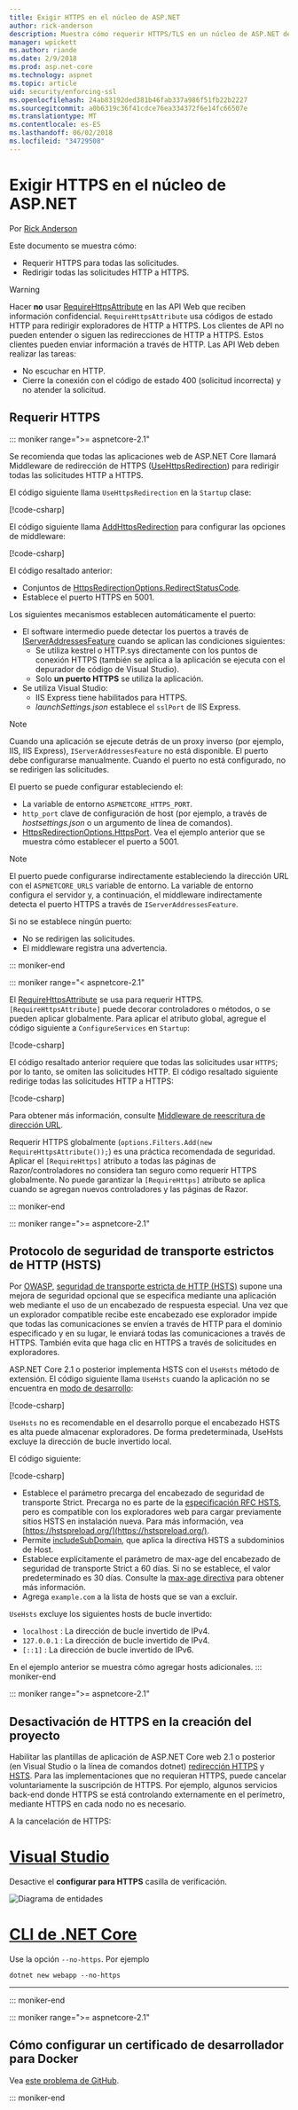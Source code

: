 ```yaml
---
title: Exigir HTTPS en el núcleo de ASP.NET
author: rick-anderson
description: Muestra cómo requerir HTTPS/TLS en un núcleo de ASP.NET de aplicación web.
manager: wpickett
ms.author: riande
ms.date: 2/9/2018
ms.prod: asp.net-core
ms.technology: aspnet
ms.topic: article
uid: security/enforcing-ssl
ms.openlocfilehash: 24ab83192ded381b46fab337a986f51fb22b2227
ms.sourcegitcommit: a0b6319c36f41cdce76ea334372f6e14fc66507e
ms.translationtype: MT
ms.contentlocale: es-ES
ms.lasthandoff: 06/02/2018
ms.locfileid: "34729508"
---
```

# <a name="enforce-https-in-aspnet-core"></a>Exigir HTTPS en el núcleo de ASP.NET

Por [Rick Anderson](https://twitter.com/RickAndMSFT)

Este documento se muestra cómo:

* Requerir HTTPS para todas las solicitudes.
* Redirigir todas las solicitudes HTTP a HTTPS.

> [!WARNING]
> Hacer **no** usar [RequireHttpsAttribute](/dotnet/api/microsoft.aspnetcore.mvc.requirehttpsattribute) en las API Web que reciben información confidencial. `RequireHttpsAttribute` usa códigos de estado HTTP para redirigir exploradores de HTTP a HTTPS. Los clientes de API no pueden entender o siguen las redirecciones de HTTP a HTTPS. Estos clientes pueden enviar información a través de HTTP. Las API Web deben realizar las tareas:
>
> * No escuchar en HTTP.
> * Cierre la conexión con el código de estado 400 (solicitud incorrecta) y no atender la solicitud.

<a name="require"></a>
## <a name="require-https"></a>Requerir HTTPS

::: moniker range=">= aspnetcore-2.1"

Se recomienda que todas las aplicaciones web de ASP.NET Core llamará Middleware de redirección de HTTPS ([UseHttpsRedirection](/dotnet/api/microsoft.aspnetcore.builder.httpspolicybuilderextensions.usehttpsredirection)) para redirigir todas las solicitudes HTTP a HTTPS.

El código siguiente llama `UseHttpsRedirection` en la `Startup` clase:

[!code-csharp[](enforcing-ssl/sample/Startup.cs?name=snippet1&highlight=13)]

El código siguiente llama [AddHttpsRedirection](/dotnet/api/microsoft.aspnetcore.builder.httpsredirectionservicesextensions.addhttpsredirection) para configurar las opciones de middleware:

[!code-csharp[](enforcing-ssl/sample/Startup.cs?name=snippet2&highlight=14-99)]

El código resaltado anterior:

* Conjuntos de [HttpsRedirectionOptions.RedirectStatusCode](/dotnet/api/microsoft.aspnetcore.httpspolicy.httpsredirectionoptions.redirectstatuscode).
* Establece el puerto HTTPS en 5001.

Los siguientes mecanismos establecen automáticamente el puerto:

* El software intermedio puede detectar los puertos a través de [IServerAddressesFeature](/dotnet/api/microsoft.aspnetcore.hosting.server.features.iserveraddressesfeature) cuando se aplican las condiciones siguientes:
  - Se utiliza kestrel o HTTP.sys directamente con los puntos de conexión HTTPS (también se aplica a la aplicación se ejecuta con el depurador de código de Visual Studio).
  - Solo **un puerto HTTPS** se utiliza la aplicación.
* Se utiliza Visual Studio:
  - IIS Express tiene habilitados para HTTPS.
  - *launchSettings.json* establece el `sslPort` de IIS Express.

> [!NOTE]
> Cuando una aplicación se ejecute detrás de un proxy inverso (por ejemplo, IIS, IIS Express), `IServerAddressesFeature` no está disponible. El puerto debe configurarse manualmente. Cuando el puerto no está configurado, no se redirigen las solicitudes.

El puerto se puede configurar estableciendo el:

* La variable de entorno `ASPNETCORE_HTTPS_PORT`.
* `http_port` clave de configuración de host (por ejemplo, a través de *hostsettings.json* o un argumento de línea de comandos).
* [HttpsRedirectionOptions.HttpsPort](/dotnet/api/microsoft.aspnetcore.httpspolicy.httpsredirectionoptions.httpsport). Vea el ejemplo anterior que se muestra cómo establecer el puerto a 5001.

> [!NOTE]
> El puerto puede configurarse indirectamente estableciendo la dirección URL con el `ASPNETCORE_URLS` variable de entorno. La variable de entorno configura el servidor y, a continuación, el middleware indirectamente detecta el puerto HTTPS a través de `IServerAddressesFeature`.

Si no se establece ningún puerto:

* No se redirigen las solicitudes.
* El middleware registra una advertencia.

::: moniker-end

::: moniker range="< aspnetcore-2.1"

El [RequireHttpsAttribute](/dotnet/api/microsoft.aspnetcore.mvc.requirehttpsattribute) se usa para requerir HTTPS. `[RequireHttpsAttribute]` puede decorar controladores o métodos, o se pueden aplicar globalmente. Para aplicar el atributo global, agregue el código siguiente a `ConfigureServices` en `Startup`:

[!code-csharp[](authentication/accconfirm/sample/WebApp1/Startup.cs?name=snippet2&highlight=4-999)]

El código resaltado anterior requiere que todas las solicitudes usar `HTTPS`; por lo tanto, se omiten las solicitudes HTTP. El código resaltado siguiente redirige todas las solicitudes HTTP a HTTPS:

[!code-csharp[](authentication/accconfirm/sample/WebApp1/Startup.cs?name=snippet_AddRedirectToHttps&highlight=7-999)]

Para obtener más información, consulte [Middleware de reescritura de dirección URL](xref:fundamentals/url-rewriting).

Requerir HTTPS globalmente (`options.Filters.Add(new RequireHttpsAttribute());`) es una práctica recomendada de seguridad. Aplicar el `[RequireHttps]` atributo a todas las páginas de Razor/controladores no considera tan seguro como requerir HTTPS globalmente. No puede garantizar la `[RequireHttps]` atributo se aplica cuando se agregan nuevos controladores y las páginas de Razor.

::: moniker-end

::: moniker range=">= aspnetcore-2.1"

<a name="hsts"></a>
## <a name="http-strict-transport-security-protocol-hsts"></a>Protocolo de seguridad de transporte estrictos de HTTP (HSTS)

Por [OWASP](https://www.owasp.org/index.php/About_The_Open_Web_Application_Security_Project), [seguridad de transporte estricta de HTTP (HSTS)](https://www.owasp.org/index.php/HTTP_Strict_Transport_Security_Cheat_Sheet) supone una mejora de seguridad opcional que se especifica mediante una aplicación web mediante el uso de un encabezado de respuesta especial. Una vez que un explorador compatible recibe este encabezado ese explorador impide que todas las comunicaciones se envíen a través de HTTP para el dominio especificado y en su lugar, le enviará todas las comunicaciones a través de HTTPS. También evita que haga clic en HTTPS a través de solicitudes en exploradores.

ASP.NET Core 2.1 o posterior implementa HSTS con el `UseHsts` método de extensión. El código siguiente llama `UseHsts` cuando la aplicación no se encuentra en [modo de desarrollo](xref:fundamentals/environments):

[!code-csharp[](enforcing-ssl/sample/Startup.cs?name=snippet1&highlight=10)]

`UseHsts` no es recomendable en el desarrollo porque el encabezado HSTS es alta puede almacenar exploradores. De forma predeterminada, UseHsts excluye la dirección de bucle invertido local.

El código siguiente:

[!code-csharp[](enforcing-ssl/sample/Startup.cs?name=snippet2&highlight=5-12)]

* Establece el parámetro precarga del encabezado de seguridad de transporte Strict. Precarga no es parte de la [especificación RFC HSTS](https://tools.ietf.org/html/rfc6797), pero es compatible con los exploradores web para cargar previamente sitios HSTS en instalación nueva. Para más información, vea [https://hstspreload.org/](https://hstspreload.org/).
* Permite [includeSubDomain](https://tools.ietf.org/html/rfc6797#section-6.1.2), que aplica la directiva HSTS a subdominios de Host. 
* Establece explícitamente el parámetro de max-age del encabezado de seguridad de transporte Strict a 60 días. Si no se establece, el valor predeterminado es 30 días. Consulte la [max-age directiva](https://tools.ietf.org/html/rfc6797#section-6.1.1) para obtener más información.
* Agrega `example.com` a la lista de hosts que se van a excluir.

`UseHsts` excluye los siguientes hosts de bucle invertido:

* `localhost` : La dirección de bucle invertido de IPv4.
* `127.0.0.1` : La dirección de bucle invertido de IPv4.
* `[::1]` : La dirección de bucle invertido de IPv6.

En el ejemplo anterior se muestra cómo agregar hosts adicionales.
::: moniker-end

::: moniker range=">= aspnetcore-2.1"

<a name="https"></a>
## <a name="opt-out-of-https-on-project-creation"></a>Desactivación de HTTPS en la creación del proyecto

Habilitar las plantillas de aplicación de ASP.NET Core web 2.1 o posterior (en Visual Studio o la línea de comandos dotnet) [redirección HTTPS](#require) y [HSTS](#hsts). Para las implementaciones que no requieran HTTPS, puede cancelar voluntariamente la suscripción de HTTPS. Por ejemplo, algunos servicios back-end donde HTTPS se está controlando externamente en el perímetro, mediante HTTPS en cada nodo no es necesario.

A la cancelación de HTTPS:

# <a name="visual-studiotabvisual-studio"></a>[Visual Studio](#tab/visual-studio) 

Desactive el **configurar para HTTPS** casilla de verificación.

![Diagrama de entidades](enforcing-ssl/_static/out.png)

#   <a name="net-core-clitabnetcore-cli"></a>[CLI de .NET Core](#tab/netcore-cli) 

Use la opción `--no-https`. Por ejemplo

```console
dotnet new webapp --no-https
```

---

::: moniker-end

::: moniker range=">= aspnetcore-2.1"

## <a name="how-to-setup-a-developer-certificate-for-docker"></a>Cómo configurar un certificado de desarrollador para Docker

Vea [este problema de GitHub](https://github.com/aspnet/Docs/issues/6199).

::: moniker-end
